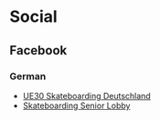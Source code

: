 # Social

## Facebook

### German

* [UE30 Skateboarding Deutschland](https://www.facebook.com/groups/2246442118971997/)
* [Skateboarding Senior Lobby](https://www.facebook.com/groups/feed/)
